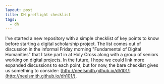 ```yaml
---
layout: post
title: DH preflight checklist
tags:
  - dh
---
```



I've started a new repository with a simple checklist of key points to know before starting a digital scholarship project.  The list comes out of discussion in the informal Friday morning "Fundamental of Digital Humanities" that I take part in at Holy Cross along with a group of seniors working on digital projects.  In the future, I hope we could link more expanded discussions to each point, but for now, the bare checklist gives us something to consider:  [http://neelsmith.github.io/dh101/](http://neelsmith.github.io/dh101/).
